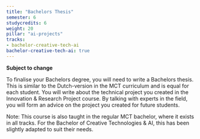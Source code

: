 ```yaml
---
title: "Bachelors Thesis"
semester: 6
studycredits: 6
weight: 20
pillar: "ai-projects"
tracks:
- bachelor-creative-tech-ai
bachelor-creative-tech-ai: true
---
```

**Subject to change**

To finalise your Bachelors degree, you will need to write a Bachelors thesis. This is similar to the Dutch-version in the MCT curriculum and is equal for each student.
You will write about the technical project you created in the Innovation & Research Project course.
By talking with experts in the field, you will form an advice on the project you created for future students.

Note: This course is also taught in the regular MCT bachelor, where it exists in all tracks.
For the Bachelor of Creative Technologies & AI, this has been slightly adapted to suit their needs.